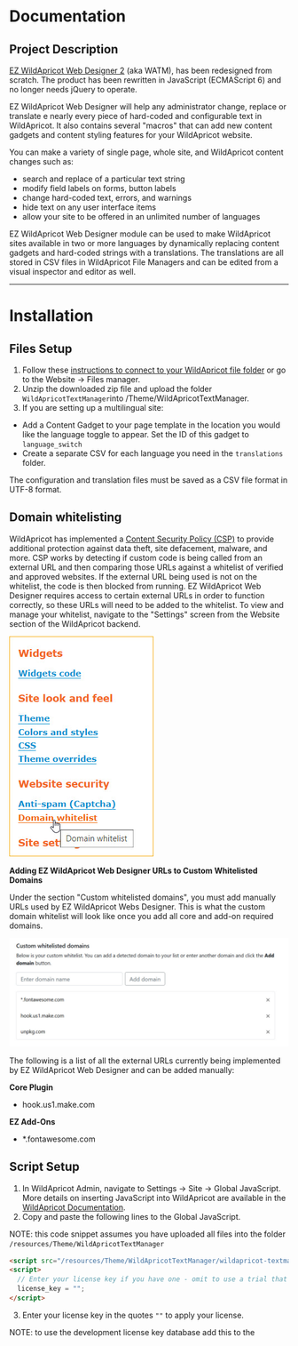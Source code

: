 # Documentation

## Project Description

[EZ WildApricot Web Designer 2](https://newpathconsulting.com/watm) \(aka WATM\), has been redesigned from scratch. The product has been rewritten in JavaScript (ECMAScript 6) and no longer needs jQuery to operate.

EZ WildApricot Web Designer will help any administrator change, replace or translate e nearly every piece of hard-coded and configurable text in WildApricot. It also contains several "macros" that can add new content gadgets and content styling features for your WildApricot website.

You can make a variety of single page, whole site, and WildApricot content changes such as:

- search and replace of a particular text string
- modify field labels on forms, button labels
- change hard-coded text, errors, and warnings
- hide text on any user interface items
- allow your site to be offered in an unlimited number of languages

EZ WildApricot Web Designer module can be used to make WildApricot sites available in two or more languages by dynamically replacing content gadgets and hard-coded strings with a translations. The translations are all stored in CSV files in WildApricot File Managers and can be edited from a visual inspector and editor as well.

---

# Installation

## Files Setup

1. Follow these [instructions to connect to your WildApricot file folder](https://gethelp.wildapricot.com/en/articles/198-uploading-and-downloading-files-using-webdav) or go to the Website -> Files manager.
2. Unzip the downloaded zip file and upload the folder `WildApricotTextManager`into /Theme/WildApricotTextManager.
3. If you are setting up a multilingual site:

- Add a Content Gadget to your page template in the location you would like the language toggle to appear. Set the ID of this gadget to `language_switch`
- Create a separate CSV for each language you need in the `translations` folder.

The configuration and translation files must be saved as a CSV file format in UTF-8 format.

## Domain whitelisting

WildApricot has implemented a [Content Security Policy (CSP)](https://en.wikipedia.org/wiki/Content_Security_Policy) to provide additional protection against data theft, site defacement, malware, and more. CSP works by detecting if custom code is being called from an external URL and then comparing those URLs against a whitelist of verified and approved websites. If the external URL being used is not on the whitelist, the code is then blocked from running. EZ WildApricot Web Designer requires access to certain external URLs in order to function correctly, so these URLs will need to be added to the whitelist. To view and manage your whitelist, navigate to the "Settings" screen from the Website section of the WildApricot backend.

![domain whitelist menu](readme-images/domain-whitelist-menu.jpg)

**Adding EZ WildApricot Web Designer URLs to Custom Whitelisted Domains**

Under the section "Custom whitelisted domains", you must add manually URLs used by EZ WildApricot Webs Designer. This is what the custom domain whitelist will look like once you add all core and add-on required domains.

![domain whitelist custom domains](readme-images/domain-whitelist-custom-domains.jpg)

The following is a list of all the external URLs currently being implemented by EZ WildApricot Web Designer and can be added manually:

**Core Plugin**

- hook.us1.make.com

**EZ Add-Ons**

- \*.fontawesome.com

## Script Setup

1. In WildApricot Admin, navigate to Settings -&gt; Site -&gt; Global JavaScript. More details on inserting JavaScript into WildApricot are available in the [WildApricot Documentation](https://gethelp.wildapricot.com/en/articles/212-inserting-and-modifying-html-or-javascript#javascript).
2. Copy and paste the following lines to the Global JavaScript.

NOTE: this code snippet assumes you have uploaded all files into the folder `/resources/Theme/WildApricotTextManager`

```html
<script src="/resources/Theme/WildApricotTextManager/wildapricot-textmanager.js"></script>
<script>
  // Enter your license key if you have one - omit to use a trial that uses the first 10 lines of a config file
  license_key = "";
</script>
```

3.  Enter your license key in the quotes `""` to apply your license.

NOTE: to use the development license key database add this to the <script> tag:

```html
checkCode = "4suuck1up58qja9qfcqyosyhni63jwsn";
```

### Multilingual Script Setup

If you want to configure multi-lingual support use this install script instead:

```html
<script src="/resources/Theme/WildApricotTextManager/wildapricot-textmanager.js"></script>
<script>
  // Enter your license key if you have one - omit to use a trial that uses the first 10 lines of a config file
  license_key = "";

  /*
   Array of available languages
   Can omit if site is not multilingual
   Use "watm_language_name" to assign the language name displayed to the user
   Use "watm_language_className" to assign the language slug used on your site
 */
  watm_language_name[0] = "English"; // Default language
  watm_language_className[0] = "english"; // watm_language_csv_file[0] will default to english.csv
  watm_language_name[1] = "Français";
  watm_language_className[1] = "french"; // watm_language_csv_file[1] will default to french.csv
  watm_language_name[2] = "Español";
  watm_language_className[2] = "spanish"; // watm_language_csv_file[2] will default to spanish.csv
  watm_language_name[3] = "日本語";
  watm_language_className[3] = "japanese"; // watm_language_csv_file[3] will default to japanese.csv
</script>
```
### Recommended Language Class Names
  
This is the list of recommended class names for each language. If you use these class names in the watm_language_className assignments in the script above, the browser's default language will automatically switch the website into the language selected by the user.
```
arabic
bengali
bulgarian
chinese
croatian
czech
danish
dutch
english
estonian
filipino
finnish
french
german
hebrew
hindi
hungarian
indonesian
italian
japanese
korean
latvian
lithuanian
macedonian
malay
norwegian
persian
polish
portuguese
romanian
russian
serbian
slovak
slovenian
spanish
swedish
thai
turkish
ukrainian
vietnamese
```
### Extra Install Script Options

#### Enablic the Inspector & Editor without Being Logged in as an Admin

By default, the Inspector & Editor can be used only when logged in as an administrator to the WildApricot Admin view. If you'd like to be able to view the Inspector & Editor without being logged in to the Admin view, add this line in the install script

`enable_public_editor = true;`

To save any changes you make while in this mode, you will need to provide an administrative username/password during the first save.

#### Hiding the EZ WildApricot Web Designer Icon

By default the EZ WildApricot Web Desginer icon appears in the bottom left corner of all pages even if you are not logged in as an admin. In this mode, clicking on the icon will *not* bring up the Inspector. 

To hide the EZ WildApricot Web Designer icon add this line to the install script:

`hideWATMIcon = false;`

#### Installing EZ Add-ons

To install an EZ add-on, place the add-on file into the `ez-addons` folder. Next, add the following code to your JavaScript configuration:

`ez_addons = [];`

Within the square brackets, add type the name of the add-ons within quotes. Separate multiple add-ons with a comma, with each add-on name within their own quotation marks.

---

# Switching and Maintaining Languages

## Using the Language Toggle

EZ WildApricot Web Designer provides an easy to install toggle for switching between the various languages on your site. To add it to your site, simply add a Content Gadget to your page template in the location you would like the toggle to appear. Set the ID of this gadget to `language_switch`. This gadget will now be replaced with the language toggle when viewed from the frontend.

## Adding translations to content gadgets

There are 2 categories of text that can be translated in WildApricot:

- text and images placed on pages or page templates using WildApricot's Content Gadget
- hard coded text that appears in other WildApricot dynamic gadgets such as the name of pages in a menu bar, membership applications and membership directories.

EZ WildApricot Web Designer can translate both types of content.

To translate a content gadget you simple must add the language class name (eg "english" or "french") to the class settings of the gadget. The assigned class(es) are found in the "Advanced" settings on every content gadget added to a page or page template.

![setting class name for for content gadgets](readme-images/advanced-setting-content-gadget.png)

Translating the hard coded text in WildApricot dynamic gadgets requires identifying the CSS ID or CSS Path and targeting each element with an appropriate translation. There are hundreds of pieces of hard coded text throughout a WildApricot site. Thankfully NewPath has identified the hard coded elements and offers a translation file for hard coded elements in multiple languages with [WildApricot Translation Support Service & Training](https://newpathconsulting.com/wild-apricot-translation-support/).

## Using the Language Switch Hook

You are not limited to using the EZ WildApricot Web Designer Language Toggle. You can create your own buttons, links, or menu items for switching the language. To switch language, you would link to `?watm-<language>` where `<language>` is the class name for the language you wish to use from the script setup. Note, there is no slash in this link - you are linking to the current page, and appending the language hook to it.

**EXAMPLE:**

```html
<a href="?watm-french">Cette page est également disponible en français</a>
```

---

# EZ WildApricot Inspector & Editor

Using the Inspector & Editor, you can use to view the styling and targeting information of the various elements on your website, as well as make modifications to your EZ WildApricot Web Designer configuration files. This information is necessary when updating your configuration and translation files.

When logged in as a WildApricot administrator, an icon will appear at the bottom-left of your screen. Click on the icon to launch the inspector and editor. While in Editor mode, you will not be able to follow any links on the web page. Click the Exit Editor button in the inspector to return to normal browsing. When you hover over an element a red outline will appear around the element. You can right click on the icon to move the icon to the left or right side for the screen.

# Inspector

The top half of the panel that appears is the Inspector. Clicking on the element will display the element's CSS Class (if a class has been set), as well as the CSS path to the element.

The `Copy Element Class`, and `Copy CSS Path` buttons will copy the related information to the clipboard. You can use either one for the Query part of the configuration. CSS Path is always more specific and usually the best Query to use. The CSS Element Class can have unintended consequences on other elements that share the same CSS Class, but sometimes using a CSS Class is a good fallback if the CSS Path is not working to change the site.

_COMPATIBILITY NOTE:_ The Copy Element Class and Copy CSS Path buttons only work on secure (https) websites. If your website is running insecurely, we recommend adding a [free SSL certificate to your custom domain](https://gethelp.wildapricot.com/en/articles/555).

The `View Properties` button will display the details about that element, such as the text it contains, styling, and any resource links.

---

# Editor

The bottom half of the panel displays the configuration file Editor. In the editor you can select the file you wish to update from the dropdown. Selecting the file will automatically load the configuration file editor. You can resize the columns as needed by dragging on the divider on the right hand side of the panel. You can also drag the rows to rearrange them. Right clicking on a row will give you the options to create and delete rows, and download the currently saved configuration file

Once you are finished making your changes, save the file back to your website by clicking on `Save changes to site`. You will need to authenticate once with your administrative WildApricot account.

If you choose to download the configuration file and edit it outside of the Inspector, the changes will be applied only when you manually upload the configuration file. The configuration file is a comma-separated file that can be edited in any spreadsheet. If you decide to edit in a spreadsheet, ensure you save in UTF-8 format to preserve any international characters.

When you use the Inspector to save the configuration file, the current page will automatically refresh, and your changes should be immediately visible. If you don't see your changes, you may need to do a hard refresh of your site to see the changes. To do this, exit the inspector/editor and press <kbd>Ctrl</kbd> + <kbd>Shift</kbd> + <kbd>R</kbd> on PC or <kbd>Option</kbd> + <kbd>Shift</kbd> + <kbd>R</kbd> on Mac. You may need to do this for each language enabled on your site.

---

# Using EZ WildApricot Web Designer with WildApricot iframe Widgets

The EZ WildApricot Web Designer affects any page loaded from a WildApricot website, including the widgets published through the Website Settings. These are implemented as iframes which load the Javascript libary just like any web page. It's best to test the content on a regular WildApricot website before implementing the iframe gadgets to make sure all changes are rendering outside the iframe first.

To reference the widgets in an iframe in a different langauge when mutli-lingual mode is turned on use the ?watm-<language> query parameter on the iframe URL in the `src` parameter of the iframe tag.

Example:

```html
 <iframe width='800px' height='4500px' frameborder='no' src='https://mysite.wildapricot.org/widget/Sys/Profile/?watm-french'>
```

The iframe code above Will load the WildApricot profile widget in an iframe and trigger the French version of the profile.

If you omit the ?watm-<language> in the `src` paramater the widget will load in the current language set previously by the language dropdown menu or the previously loaded langauge.

---

# EZ WildApricot Web Designer Functions

When editing the EZ WildApricot Web Designer configuration and translation files, the following functions are available: Ech function operates in a specific way to modify, hide or translate parts of your website.

## **text**

> Changes the text in targeted element(s), note that any links are eliminated in the targeted element(s). Note that the Default Text is empty (and ignored if filled) when using the text function.

**EXAMPLE:**

```text
Function: text
Replacement Text: Change my password!
Query: .loginBoxChangePassword
```

## **replace**

> Finds and replaces specific text in targeted element(s). Note that the Default Text must match the text that is being replaced.

**EXAMPLE:**

```text
Default Text: Home
Function: replace
Replacement Text: Accueil
Query: .menuInner, .WaGadgetBreadcrumbs > div > ul > li
```

## **replace_element**

> Finds the element(s) containing the specific text and replaces all the text in that element with the Replacement Text

**EXAMPLE:**

```text
Default Text: Our Address
Function: replace_element
Replacement Text: Our offices are currently closed for renovations purposes.
Query: .menuInner, .WaGadgetBreadcrumbs > div > ul > li
```

## **shortdelay**

> Changes the text in targeted element(s) after **n** second - used for dynamically generated elements, such as a member directory. Note that the Default Text must match the text that is being replaced. Default delay time is one second, and you can customize this by adding the following to the JavaScript configuration:

```html
short_delay = 1;
```

`shortdelay` function will trigger the `replace` function after a **_n_** second delay if "Default Text" is present (otherwise it triggers `text` function).

**EXAMPLE:**

```text
Replacement Text: Coordonnées
Function: delay
Query: #membersTable > thead > tr > th:nth-child(1)
```

## **longdelay**

> Changes the text in targeted element(s) after **n** second - used for dynamically generated elements, such as a member directory. Note that the Default Text must match the text that is being replaced. Default delay time is three seconds, and you can customize this by adding the following to the JavaScript configuration:

```html
long_delay = 3;
```

`longdelay` function will trigger the `replace` function after a **_n_** second delay if "Default Text" is present (otherwise it triggers `text` function).

**EXAMPLE:**

```text
Replacement Text: Coordonnées
Function: delay
Query: #membersTable > thead > tr > th:nth-child(1)
```

## **button**

> Changes the text on targeted button(s)

**EXAMPLE:**

```text
Default Text: Click here to login
Function: button
Query: .loginButton
```

## **delaybutton**

> Changes the text on targeted button(s), after a 1 second delay, useful for widgets that have a JavaScript rendering delay

**EXAMPLE:**

```delaybutton
Default Text: Click here to login
Function: button
Query: .loginButton
```

## **inactive**

> Ignores the configuration row. This is useful when troubleshooting an item or you wish to save details in the configuration file, but not activate it.

## The style column can be used in conjunction with a function, or on it's own.

**EXAMPLE:**

```text
Query: h3
Style: color: blue;font-style: italic
```

## **hide**

> Hides the targeted element(s). This is useful when you wish to hide an element altogether. Neither Default Text or Replacement Text fields are necessary or used.

**EXAMPLE:**

```text
Function: hide
Query: #idFooterPoweredByWA
```

## **placeholder**

> Changes the placeholder text of targeted form element(s)

**EXAMPLE:**

```text
Replacement Text: Enter your search keywords here
Function: placeholder
Query: .searchBoxField
```

## **attribute**

> Sets/changes attribute of targeted element(s). Enter attribute name in "Default Text" column, and the attribute value in "Replacement Text"

**EXAMPLE:**

```text
Default Text: target
Replacement Text: _blank
Function: attribute
Query: #id_Footer1 a
```

## **@media**

> Sets a @media CSS Rule. Enter rule name in "Replacement Text" column

**EXAMPLE:**

```text
Replacement Text: screen and (max-width: 900px)
Function: @media
Query: #id_Header2
Stye: display: none;
```

## **link**

> Changes the target link of an existing link. Specifically it changes the `href` URL of targeted element(s). Note that almost always the query must contain the `a` target after the CSS Element Class or CSS Element Path.

**EXAMPLES:**

```text
Replacement Text: /donate
Function: link
Query: .headerDonateBtn a
```

```text
Replacement Text: https://newpathconsulting.com/watm
Function: link
Query: #idFooterPoweredByWA a
```

## **createlink**

> Adds a link to an existing non-linked piece of text

**EXAMPLE:**

```text
Default Text: Some Text String that Needs a Link
Replacement Text: https://newpathconsuling.com
Function: createlink
Query: #someID
```

## **source**

> Changes the `src` URL of targeted element(s). This is useful when changing the iframe src or img src URL to load an alternative image or iframe.

## **tooltip**

> Creates a text popup when mouse is hovered over element

**EXAMPLE:**

```text
Replacement Text: View/Edit Your Profile
Function: tooltip
Query: .loginBoxProfileLink
```

## **googlefont**

> Installs a Google font that can be used throughout other CSS property declarations. Place the font family name to use in the "Replacement Text" field. THe font family name can be obtained from the [Google Fonts](https://fonts.google.com/) website

**EXAMPLE:**

```text
Replacement Text: Lobster
Function: googlefont
```

---

# EZ Add-Ons

EZ WildApricot Web Designer includes a number of add-ons that can be used to extend the capabilities of the WildApricot website module. To install an add-on, place the add-on file into the `ez-addons` folder. Next, add the following code to your JavaScript configuration:

`ez_addons = [];`

Within the square brackets, add type the name of the add-ons within quotes. Separate multiple add-ons with a comma, with each add-on name within their own quotation marks.

## **FontAwesome Add-On**

EZ WildApricot Web Designer comes with a free Add-on for FontAwesome, making it easy to insert FontAwesome icons by using macros. To start, [sign up for FontAwesome](https://fontawesome.com/start) and add the provided JavaScript code snippet to your WildApricot Global JavaScript settings.

Here's an example of the code you may add. Make sure the `YOUR_FONTAWESEOME_KIT_ID` is replaced with the actual ID below.

`<script src="https://kit.fontawesome.com/YOUR_FONTAWESEOME_KIT_ID.js" crossorigin="anonymous"></script>`

To enable the addon, add this line to your EZ WildApricot Web Designer JavaScript installation script:

`ez_addons = ["fontawesome"];`

To insert an icon, first [find the name of the icon you wish to use](https://fontawesome.com/search?o=r&m=free&s=solid). Add

`[ez-fa]icon name[/ez-fa]`

to any WildApricot content or headline gadget.

You can copy the name of icon by clicking on the icon and copying the text above the icon:

![fontawsome image name](readme-images/fontawesome-icon-name.png)

**EXAMPLE:**

```text
Macro Text: [ez-fa]home[/[ez-fa]
Result: 🏠
```

By default, the FontAwesome macro uses the "Solid" icon styles. To use any of the other styles, add a "style" parameter to the macro:

```
Macro Text: [ez-fa style="regular"]home[/[ez-fa]
```

These styles are currently available in FontAwesome, and some icon sets require a paid subscription:

- **Regular:** [Free Icons](https://fontawesome.com/search?o=r&m=free&s=regular&f=classic) | [All Icons](https://fontawesome.com/search?o=r&s=regular&f=classic)
- **Solid:** [Free Icons](https://fontawesome.com/search?o=r&m=free&s=solid&f=classic) | [All Icons](https://fontawesome.com/search?o=r&s=solid&f=classic)
- **Light:** [All Icons](https://fontawesome.com/search?o=r&s=light&f=sharp%2Cclassic)
- **Thin:** [All Icons](https://fontawesome.com/search?o=r&s=thin&f=classic)
- **Duotone:** [All Icons](https://fontawesome.com/search?o=r&s=duotone&f=classic)
- **Brands:** [Free Icons](https://fontawesome.com/search?o=r&f=brands)

## **EZ-Notice Add-On**

The EZ-Notice Add-On enables displaying important, colourful messages on your website. Using this macro, any text is be displayed in a colorful box on a WildApricot web page, spanning the width of the layout that contains the macro. It can be used on any WildApricot content page, page template, or system template.

![EZ-Notice Add-On Screenshot](readme-images/ez-notice.png)

To use the macro, insert your notice text inside the `[ez-notice][/ez-notice]` tags. An optional `color` parameter can decorate the notice. You can use a [color name](https://www.w3schools.com/colors/colors_names.asp) or [HTML color](https://www.w3schools.com/colors/colors_picker.asp) code. EZ-Notice will use your selected color as the text color for the the notice, and automatically set the notice's border and background color to a matching lighter color.

**EXAMPLES:**

```text
Macro Text: [ez-notice]Guild renewal fess are due by January 15th.[/ez-notice]
Macro Text: [ez-notice color="red"]Saturday's potter classes have been cancelled.[/ez-notice]
```

## **EZ-Toggle Add-On**

The EZ-Toggle Add-On enables expandable and collapsible content sections (also known as "accordions"). Website visitors can click on the section header to open that section and automatically close the other sections on the page. This macro can be used to shorten long content such as a Frequently Asked Questions section.

![EZ-Toggle Add-On Screenshot](readme-images/ez-toggle.png)

The macro has two required components. The first is the `title` parameter - use this to specify what the section title should be. Next, place the content for that section within the `[ez-toggle][/ez-toggle]` macro tags. Add a new macro for each section you wish to have. Each section is not required to be placed next to each other and can be located anywhere on the page.

**EXAMPLE:**

```text
Macro Text: [ez-toggle title="How do I join?"]Visit Membership to find and purchase the membership that’s right for you.[/ez-toggle]
Macro Text: [ez-toggle title="Who can be a member?"]Anyone with an interest in our industry may join.[/ez-toggle]
Macro Text: [ez-toggle title="What are the benefits for students?"]We have scholarships students can qualify for.[/ez-toggle]
```

## **EZ-Tabs Add-on**

The EZ-Tabs Add-On creates a tabbed content area on a page. Website visitors can click on the tabs to switch between different content sections.

![EZ-Tabs Add-on Screenshot](readme-images/ez-tabs.png)

The macro has two required components. The first is the `title` parameter - use this to specify what the label on the tab should be. Next, place the content for that tab within the `[ez-tabs][/ez-tabs]` macro tags. Add a new macro for each tab you wish to include.

**EXAMPLE:**

```text
Macro Text: [ez-tabs title="2022 Scholarship Winners"]Khloe Blanchard, Deacon Chang, Aine Kerr[/ez-tabs]
Macro Text: [ez-tabs title="2021 Scholarship Winners"]Ella-Mai Kramer, Tea Mcfarlane, Kaci Rankin[/ez-tabs]
Macro Text: [ez-tabs title="2020 Scholarship Winners"]Jennie Miranda, Carina Myers, Ruby-May Waters[/ez-tabs]
```

## **EZ-Library Add-On**

The EZ-Library Addon makes it easy to insert a document library into a WildApricot website. The add-on takes care of formatting the presentation of the selected documents, sorting them by title or date, and makes them available for one-click download.

![EZ-Library Add-On Screenshot with Toggle, Notice and Tabs](readme-images/ez-library.png)

### **USAGE:**

This add-on comes with two macros that must be used together. The first macro is `[ez-library][/ez-library]` used to configure the library. This macro has three mandatory parameters:

- `folder`: the path to the WildApricot file manager folder containing all the files to be included in the library. This path is relative to the standard "Resources" folder, and the path should not include "Resources". If your documents are located in the "Documents" folder, set the path to "documents". For example, if they are located in a subfolder called "Minutes" inside of the documents folder, set this to "documents/minutes".

- `sort`: specifies how to sort the files. Set this option to "name" to sort by the display name you assign to the documents in ascending order. Set it to "date" to sort by the date you assign to each document in descending order.

- `view`: specifies the layout of the document library. Currently, only one view is available: "list".

- - The "list" view displays the files in a three-column table. The first column contains an image representing the document type, the second column contains the file's display name, and the third column displays the assigned date. Click on the display name to download the file.

The second macro is `[document][/document]` - this is used for each document you wish to include in the library, and must be located within the `[ez-library][/ez-library]` macro. This macro requires two parameters:

- `date`: This is the date you wish to use for this document. The date is used for sorting and is displayed in the library. The date must be formatted as "YYYY-MM-DD".

- `filename`: This is the filename that the file is saved as.

Within the `[document][/document]` macro, enter the display name to use for the document link.

**EXAMPLE:**

```text
Macro Text:

    [ez-library folder="documents/minutes" sort="date" view="list"]
      [document date="2014-11-01" filename="minutes Nov. 1 2014.docx"]November 2014 Minutes[/document]
      [document date="2017-04-11" filename="Minutes 11 4 17.pdf"]November 2017 Minutes[/document]
      [document date="2015-11-07" filename="meeting 7 nov 2015.doc"]November 2015 Minutes[/document]
    [/ez-library]
```

---

# Browser Requirements

EZ WildApricot Web Designer is supported on the latest versions of Chrome, Safari, Firefox and Edge. Older browsers like Internet Explorer on Windows are supported "best effort," without formal testing or 100% compatibility.

---

# Release History

0.1 - Initial Release 11/19/18

0.2 - Added support for many more system flags, added French translation into CSV configuration file, changed testing button toggle label 11/27/18

0.3 - Added support for adding a style, added several more system labels, added support for limiting the language toggle display "flicker" 12/5/18

0.4 - Added support for effective primary menu design changes, added support to override any CSS class or ID 12/13/18

0.5 - Added support for mouseover, mouseout \(hover\) and :before and :after pseudo-elements 1/15/19

0.6 - Added support for SCSS-style variables 1/24/19

0.7 - Now managed in GitHub, fixed issues related to Internet Explorer 11 support in the CSV parser and in the WATM library 2/23/19

0.71 - The WildApricot Text Manger config file is not cached while in testing mode 2/6/20

0.8 - WATM will now automatically enable when it goes into public view in WildApricot, new `attribute` function has been added 6/15/20

0.81 - fixed code typo in wildapricot-textmanager.js due to reformatting 6/29/20

0.82 - added display of WATM version on console log 9/8/20

0.9 - added CSS class/id inspector invoked with `?dev` in URL, added more error/information logging, strip leading/trailing space in "function" field of configuration file 11/20/20

0.91 - Fixed replace_delay function that works for form dropdowns, added "-n" suffix to the `replace-delay` function. For example, `replace-delay-3` will delay for 3 seconds 11/23/20

0.92 - Fixed bug that prevented text containing HTML and links to be changed with replace or replace_element 3/5/2021

0.93 - support for switching languages using embedded WildApricot "widgets" in 3rd party content management system, added a standard French translation file 2/16/22

0.94 - added support for entering/exiting Inspector panel, copy/paste of element ID, class and CSS path in Inspector panel, more options added install script 4/19/2022

0.95 - added support for Inspector Hover mode which shows the outlines of each element on a page when using the Inspector 5/11/2022

0.951 - fixed translations to be rendered for multi-page widgets embedded with a primary and second language 5/17/2022

0.952 - fixed bug on Copy ID button in inspector that adds a # to the id on the clipboard 5/25/2022

0.96 - added showing the selected text of an element, ability to provide alternative text or translation and a drop down for the function, added license checking, trial mode 6/4/2022

2.0b1 - new inspector and configuration file editor, a view properties window including image color picker, support for unlimited languages, easy configuration file upload and preview of changes, rewritten in ECMAScript 6 (no more jQuery!) 8/13/2022

2.0.1 - added a new function for adding a Google font (`googlefont`) and adding a link to a piece of text (`createlink`), added support for cookies to work better 9/8/2022

2.0.2 - bug fixes, minimized french.csv file 9/20/2022

2.0.3 - allow moving of WATM icon to the right or left 10/4/2022

2.0.4 - add [ez-fa] macro for adding FontAwesome glyphs into a WildApricot page 10/6/2022

2.0.5 - added "EZ Macro" add-on architecture, and added [ez-tabs], [ez-notice], [ez-toggle], [ez-library] macros 10/13/2022

2.0.6 - added `delaybutton` function and changed the `delay` function to use `replace` when default text is present 12/06/2023

2.0.7 - changed `delay` to `shortdelay` and `longdelay`, the delays are configurable in the documented Javascript variables 01/04/2023

2.0.8 - NO code changes - README.md updated installation instructions (custom domain before script installation) 02/15/2023

2.0.9 - removed the CSS from install script and added it into the code to ensure no "white screen of death" scenarios if Javascript fails to install 02/18/2023

2.1.0 - added the `replace_element` function for backwards compatibility to pre-v2 WATM/EZ Website Designer versions 04/09/2023
      * the EZ license is now checked once per day, rather than on every page load
      * if the [web browser's language is set](https://www.computerhope.com/issues/ch001904.htm) EZ WildApricot Web Designer will automatically switch to the language, if available.
      * added an error log and a "View Error Log" button to the inspector
      * when an error is encountered while parsing the CSV file the error is logged, and parsing continues with the next line
      * added instructions on adding translated content gadgets
